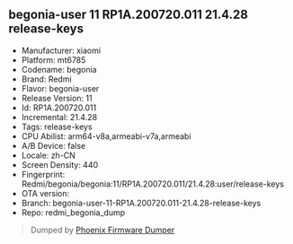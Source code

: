 ## begonia-user 11 RP1A.200720.011 21.4.28 release-keys
- Manufacturer: xiaomi
- Platform: mt6785
- Codename: begonia
- Brand: Redmi
- Flavor: begonia-user
- Release Version: 11
- Id: RP1A.200720.011
- Incremental: 21.4.28
- Tags: release-keys
- CPU Abilist: arm64-v8a,armeabi-v7a,armeabi
- A/B Device: false
- Locale: zh-CN
- Screen Density: 440
- Fingerprint: Redmi/begonia/begonia:11/RP1A.200720.011/21.4.28:user/release-keys
- OTA version: 
- Branch: begonia-user-11-RP1A.200720.011-21.4.28-release-keys
- Repo: redmi_begonia_dump


>Dumped by [Phoenix Firmware Dumper](https://github.com/DroidDumps/phoenix_firmware_dumper)
